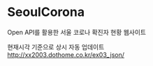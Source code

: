 # SeoulCorona
Open API를 활용한 서울 코로나 확진자 현황 웹사이트

현재시각 기준으로 상시 자동 업데이트 <br>
http://xx2003.dothome.co.kr/ex03_json/
